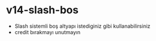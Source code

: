 # v14-slash-bos
- Slash sistemli boş altyapı istediginiz gibi kullanabilirsiniz
- credit bırakmayı unutmayın
